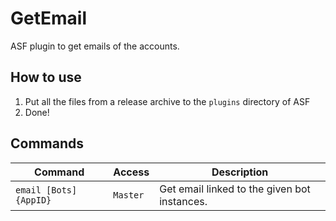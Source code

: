 # GetEmail
ASF plugin to get emails of the accounts.

## How to use
1. Put all the files from a release archive to the `plugins` directory of ASF
2. Done!

## Commands

Command | Access | Description
--- | --- | ---
`email [Bots] {AppID}` | `Master` | Get email linked to the given bot instances.

